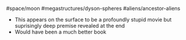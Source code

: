 #space/moon #megastructures/dyson-spheres #aliens/ancestor-aliens 
- This appears on the surface to be a profoundly stupid movie but suprisingly deep premise revealed at the end
- Would have been a much better book